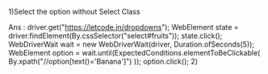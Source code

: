 1)Select the option without Select Class

Ans : 
driver.get("https://letcode.in/dropdowns");
        WebElement state = driver.findElement(By.cssSelector("select#fruits"));
        state.click();
        WebDriverWait wait = new WebDriverWait(driver, Duration.ofSeconds(5));
        WebElement option = wait.until(ExpectedConditions.elementToBeClickable(
                By.xpath("//option[text()='Banana']")
        ));
        option.click();
2)  

